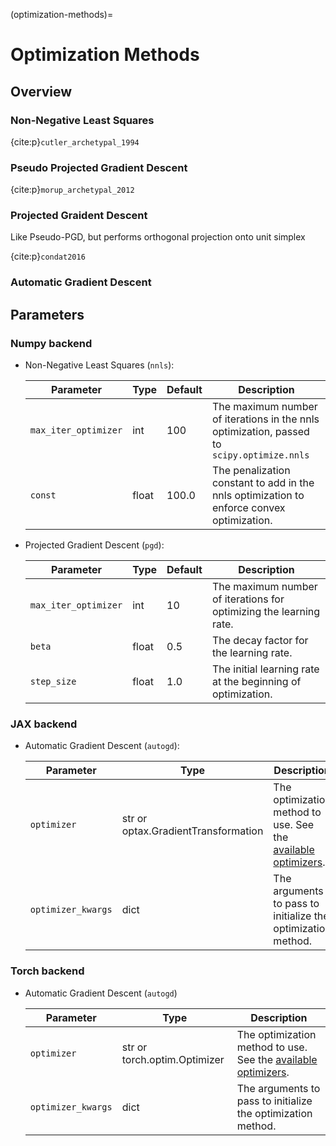 (optimization-methods)=

# Optimization Methods

## Overview

### Non-Negative Least Squares

{cite:p}`cutler_archetypal_1994`

### Pseudo Projected Gradient Descent

{cite:p}`morup_archetypal_2012`

### Projected Graident Descent

Like Pseudo-PGD, but performs orthogonal projection onto unit simplex

{cite:p}`condat2016`

### Automatic Gradient Descent



## Parameters

### Numpy backend

* Non-Negative Least Squares (`nnls`):

    | Parameter            | Type   |  Default   | Description                                                                               |
    |----------------------|--------|------------|-------------------------------------------------------------------------------------------|
    | `max_iter_optimizer` | int    |    100     | The maximum number of iterations in the nnls optimization, passed to `scipy.optimize.nnls`|
    | `const`              | float  |   100.0    | The penalization constant to add in the nnls optimization to enforce convex optimization. |

* Projected Gradient Descent (`pgd`):

    | Parameter            | Type  |  Default   | Description                                                        |
    |----------------------|-------|------------|--------------------------------------------------------------------|
    | `max_iter_optimizer` | int   |     10     | The maximum number of iterations for optimizing the learning rate. |
    | `beta`               | float |    0.5     | The decay factor for the learning rate.                            |
    | `step_size`          | float |    1.0     | The initial learning rate at the beginning of optimization.        |

### JAX backend

* Automatic Gradient Descent (`autogd`):

    | Parameter          | Type                                | Description                                                                                                                 |
    |--------------------|-------------------------------------|-----------------------------------------------------------------------------------------------------------------------------|
    | `optimizer`        | str or optax.GradientTransformation | The optimization method to use. See the [available optimizers](https://optax.readthedocs.io/en/latest/api/optimizers.html). |
    | `optimizer_kwargs` | dict                                | The arguments to pass to initialize the optimization method.                                                                |


### Torch backend

* Automatic Gradient Descent (`autogd`)

    | Parameter          | Type                                | Description                                                                                                            |
    |--------------------|-------------------------------------|------------------------------------------------------------------------------------------------------------------------|
    | `optimizer`        | str or torch.optim.Optimizer        | The optimization method to use. See the [available optimizers](https://pytorch.org/docs/stable/optim.html#Algorithms). |
    | `optimizer_kwargs` | dict                                | The arguments to pass to initialize the optimization method.                                                           |
